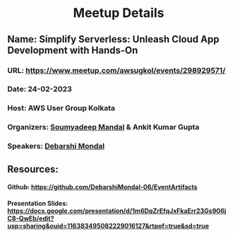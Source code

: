 # <center>Meetup Details</center>

## Name: Simplify Serverless: Unleash Cloud App Development with Hands-On
### URL: https://www.meetup.com/awsugkol/events/298929571/
### Date: 24-02-2023
### Host: AWS User Group Kolkata
### Organizers: [Soumyadeep Mandal](https://github.com/imsampro) & Ankit Kumar Gupta
### Speakers: [Debarshi Mondal](https://github.com/DebarshiMondal-06/)

## Resources:

#### Github: https://github.com/DebarshiMondal-06/EventArtifacts
#### Presentation Slides: https://docs.google.com/presentation/d/1m6DqZrEfqJxFkaErr23Gs906jC8-QwEb/edit?usp=sharing&ouid=116383495082229016127&rtpof=true&sd=true

